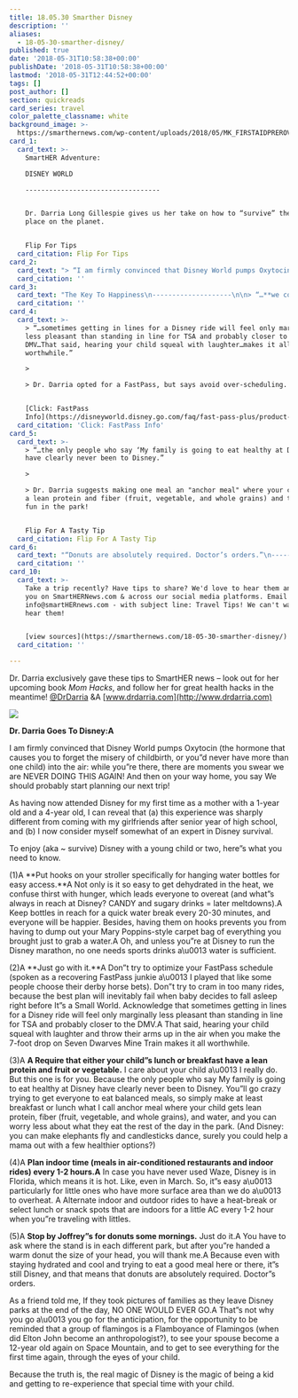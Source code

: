 ```yaml
---
title: 18.05.30 Smarther Disney
description: ''
aliases:
  - 18-05-30-smarther-disney/
published: true
date: '2018-05-31T10:58:38+00:00'
publishDate: '2018-05-31T10:58:38+00:00'
lastmod: '2018-05-31T12:44:52+00:00'
tags: []
post_author: []
section: quickreads
card_series: travel
color_palette_classname: white
background_image: >-
  https://smarthernews.com/wp-content/uploads/2018/05/MK_FIRSTAIDPREROVER_20180502_411334524817.jpeg
card_1:
  card_text: >-
    SmartHER Adventure:  

    DISNEY WORLD

    ----------------------------------


    Dr. Darria Long Gillespie gives us her take on how to “survive” the happiest
    place on the planet.


    Flip For Tips
  card_citation: Flip For Tips
card_2:
  card_text: "> “I am firmly convinced that Disney World pumps Oxytocin into the air. While you’re there, there are moments you swear ‘We ARE NEVER DOING THIS AGAIN!’ And then on your way home, you say ‘We should probably start planning our next trip…’’\n> \n> Dr. Darria on taking her 4 & 1-year-old to Disney World. (P.S. oxytocin is a natural hormone that causes you to forget the pain of childbirth.)"
  card_citation: ''
card_3:
  card_text: "The Key To Happiness\n--------------------\n\n> “…**we confuse thirst with hunger**, which leads everyone to overeat (and what’s always in reach at Disney? CANDY and sugary drinks = meltdowns later).”\n> \n> Dr. Darria suggests stroller hooks for water bottles and water breaks every 20-30 mins for kiddos & parents."
  card_citation: ''
card_4:
  card_text: >-
    > “…sometimes getting in lines for a Disney ride will feel only marginally
    less pleasant than standing in line for TSA and probably closer to the
    DMV…That said, hearing your child squeal with laughter…makes it all
    worthwhile.”

    > 

    > Dr. Darria opted for a FastPass, but says avoid over-scheduling.


    [Click: FastPass
    Info](https://disneyworld.disney.go.com/faq/fast-pass-plus/product-description/)
  card_citation: 'Click: FastPass Info'
card_5:
  card_text: >-
    > “…the only people who say ‘My family is going to eat healthy at Disney’
    have clearly never been to Disney.”

    > 

    > Dr. Darria suggests making one meal an "anchor meal" where your child gets
    a lean protein and fiber (fruit, vegetable, and whole grains) and then have
    fun in the park!


    Flip For A Tasty Tip
  card_citation: Flip For A Tasty Tip
card_6:
  card_text: "“Donuts are absolutely required. Doctor’s orders.”\n---------------------------------------------------\n\n> “Stop by Joffrey’s for donuts some mornings. Just do it. You have to ask where the stand is in each different park, but after you’re handed a warm donut the size of your head, you will thank me.”\n> \n> Dr. Darria shares more of her tips on our source page. It's a must-read!"
  card_citation: ''
card_10:
  card_text: >-
    Take a trip recently? Have tips to share? We'd love to hear them and feature
    you on SmartHERNews.com & across our social media platforms. Email us
    info@smartHERnews.com - with subject line: Travel Tips! We can't wait to
    hear them!


    [view sources](https://smarthernews.com/18-05-30-smarther-disney/)
  card_citation: ''

---
```

Dr. Darria exclusively gave these tips to SmartHER news – look out for her upcoming book _Mom Hacks_, and follow her for great health hacks in the meantime! [@DrDarria](https://www.facebook.com/DrDarria/) &A [www.drdarria.com](http://www.drdarria.com)

![](https://smarthernews.com/wp-content/uploads/2018/05/MK_FIRSTAIDPREROVER_20180502_411334524817-682x1024.png)

**Dr. Darria Goes To Disney:A**

I am firmly convinced that Disney World pumps Oxytocin (the hormone that causes you to forget the misery of childbirth, or you”d never have more than one child) into the air: while you”re there, there are moments you swear we are NEVER DOING THIS AGAIN! And then on your way home, you say We should probably start planning our next trip!

As having now attended Disney for my first time as a mother with a 1-year old and a 4-year old, I can reveal that (a) this experience was sharply different from coming with my girlfriends after senior year of high school, and (b) I now consider myself somewhat of an expert in Disney survival.

To enjoy (aka ~ survive) Disney with a young child or two, here”s what you need to know.

(1)A **Put hooks on your stroller specifically for hanging water bottles for easy access.**A Not only is it so easy to get dehydrated in the heat, we confuse thirst with hunger, which leads everyone to overeat (and what”s always in reach at Disney? CANDY and sugary drinks = later meltdowns).A Keep bottles in reach for a quick water break every 20-30 minutes, and everyone will be happier. Besides, having them on hooks prevents you from having to dump out your Mary Poppins-style carpet bag of everything you brought just to grab a water.A Oh, and unless you”re at Disney to run the Disney marathon, no one needs sports drinks a\\u0013 water is sufficient.

(2)A **Just go with it.**A Don”t try to optimize your FastPass schedule (spoken as a recovering FastPass junkie a\\u0013 I played that like some people choose their derby horse bets). Don”t try to cram in too many rides, because the best plan will inevitably fail when baby decides to fall asleep right before It”s a Small World. Acknowledge that sometimes getting in lines for a Disney ride will feel only marginally less pleasant than standing in line for TSA and probably closer to the DMV.A That said, hearing your child squeal with laughter and throw their arms up in the air when you make the 7-foot drop on Seven Dwarves Mine Train makes it all worthwhile.

(3)A **A Require that either your child”s lunch or breakfast have a lean protein and fruit or vegetable.** I care about your child a\\u0013 I really do. But this one is for you. Because the only people who say My family is going to eat healthy at Disney have clearly never been to Disney. You”ll go crazy trying to get everyone to eat balanced meals, so simply make at least breakfast or lunch what I call anchor meal where your child gets lean protein, fiber (fruit, vegetable, and whole grains), and water, and you can worry less about what they eat the rest of the day in the park. (And Disney: you can make elephants fly and candlesticks dance, surely you could help a mama out with a few healthier options?)

(4)A **Plan indoor time (meals in air-conditioned restaurants and indoor rides) every 1-2 hours.A** In case you have never used Waze, Disney is in Florida, which means it is hot. Like, even in March. So, it”s easy a\\u0013 particularly for little ones who have more surface area than we do a\\u0013 to overheat. A Alternate indoor and outdoor rides to have a heat-break or select lunch or snack spots that are indoors for a little AC every 1-2 hour when you”re traveling with littles.

(5)A **Stop by Joffrey”s for donuts some mornings.** Just do it.A You have to ask where the stand is in each different park, but after you”re handed a warm donut the size of your head, you will thank me.A Because even with staying hydrated and cool and trying to eat a good meal here or there, it”s still Disney, and that means that donuts are absolutely required. Doctor”s orders.

As a friend told me, If they took pictures of families as they leave Disney parks at the end of the day, NO ONE WOULD EVER GO.A That”s not why you go a\\u0013 you go for the anticipation, for the opportunity to be reminded that a group of flamingos is a Flamboyance of Flamingos (when did Elton John become an anthropologist?), to see your spouse become a 12-year old again on Space Mountain, and to get to see everything for the first time again, through the eyes of your child.

Because the truth is, the real magic of Disney is the magic of being a kid and getting to re-experience that special time with your child.